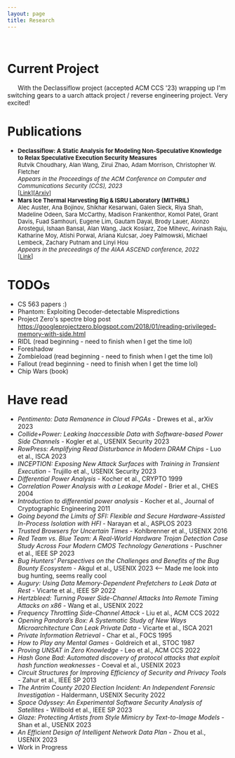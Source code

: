 ```yaml
---
layout: page
title: Research
---
```


<center>
<i class="fa fa-code-fork fa-5x" style="color: #000000;"></i>&nbsp;&nbsp;&nbsp; 
<i class="fa fa-code fa-5x" style="color: #000000;"></i>&nbsp;&nbsp;&nbsp; 
<i class="fa fa-codepen fa-5x" style="color: #000000;"></i>&nbsp;&nbsp;&nbsp; 
<i class="fa fa-microchip fa-5x" style="color: #000000;"></i>&nbsp;&nbsp;&nbsp; 
<i class="fa fa-file-code-o fa-5x" style="color: #000000;"></i>
</center>

# Current Project
&nbsp;&nbsp;&nbsp;&nbsp;&nbsp;&nbsp;With the Declassiflow project (accepted ACM CCS '23) wrapping up I'm switching gears to a uarch attack project / reverse engineering project. Very excited!  

# Publications
* <font size="2"><b>Declassiflow: A Static Analysis for Modeling Non-Speculative Knowledge to Relax Speculative Execution Security Measures</b><br>Rutvik Choudhary, Alan Wang, Zirui Zhao, Adam Morrison, Christopher W. Fletcher<br><i>Appears in the Proceedings of the ACM Conference on Computer and Communications Security (CCS), 2023</i><br>[<a href="https://dl.acm.org/doi/10.1145/3576915.3623065" target="_blank">Link</a>][<a href="https://arxiv.org/abs/2312.09336" target="_blank">Arxiv</a>]</font>
* <font size="2"><b>Mars Ice Thermal Harvesting Rig & ISRU Laboratory (MITHRIL)</b><br>Alec Auster, Ana Bojinov, Shikhar Kesarwani, Galen Sieck, Riya Shah, Madeline Odeen, Sara McCarthy, Madison Frankenthor, Komol Patel, Grant Davis, Fuad Samhouri, Eugene Lim, Gautam Dayal, Brody Lauer, Alonzo Arostegui, Ishaan Bansal, Alan Wang, Jack Kosiarz, Zoe Mihevc, Avinash Raju, Katharine Moy, Atishi Porwal, Ariana Kulcsar, Joey Palmowski, Michael Lembeck, Zachary Putnam and Linyi Hou<br><i>Appears in the preceedings of the AIAA ASCEND conference, 2022</i><br>[<a href="https://arc.aiaa.org/doi/10.2514/6.2022-4249" target="_blank">Link</a>]</font>

# TODOs 
* CS 563 papers :) 
* Phantom: Exploiting Decoder-detectable Mispredictions
* Project Zero's spectre blog post https://googleprojectzero.blogspot.com/2018/01/reading-privileged-memory-with-side.html
* RIDL (read beginning - need to finish when I get the time lol) 
* Foreshadow
* Zombieload (read beginning - need to finish when I get the time lol) 
* Fallout (read beginning - need to finish when I get the time lol)
* Chip Wars (book) 

# Have read
* _Pentimento: Data Remanence in Cloud FPGAs_ - Drewes et al., arXiv 2023 
* _Collide+Power: Leaking Inaccessible Data with Software-based Power Side Channels_ - Kogler et al., USENIX Security 2023
* _RowPress: Amplifying Read Disturbance in Modern DRAM Chips_ - Luo et al., ISCA 2023 
* _INCEPTION: Exposing New Attack Surfaces with Training in Transient Execution_ - Trujillo et al., USENIX Security 2023 
* _Differential Power Analysis_ - Kocher et al., CRYPTO 1999 
* _Correlation Power Analysis with a Leakage Model_ - Brier et al., CHES 2004 
* _Introduction to differential power analysis_ - Kocher et al., Journal of Cryptographic Engineering 2011 
* _Going beyond the Limits of SFI: Flexible and Secure Hardware-Assisted In-Process Isolation with HFI_ - Narayan et al., ASPLOS 2023 
* _Trusted Browsers for Uncertain Times_ - Kohlbrenner et al., USENIX 2016 
* _Red Team vs. Blue Team: A Real-World Hardware Trojan Detection Case Study Across Four Modern CMOS Technology Generations_ - Puschner et al., IEEE SP 2023 
* _Bug Hunters’ Perspectives on the Challenges and Benefits of the Bug Bounty Ecosystem_ - Akgul et al., USENIX 2023 <-- Made me look into bug hunting, seems really cool 
* _Augury: Using Data Memory-Dependent Prefetchers to Leak Data at Rest_ - Vicarte et al., IEEE SP 2022 
* _Hertzbleed: Turning Power Side-Channel Attacks Into Remote Timing Attacks on x86_ - Wang et al., USENIX 2022 
* _Frequency Throttling Side-Channel Attack_ - Liu et al., ACM CCS 2022 
* _Opening Pandora’s Box: A Systematic Study of New Ways Microarchitecture Can Leak Private Data_ - Vicarte et al., ISCA 2021 
* _Private Information Retrieval_ - Char et al., FOCS 1995 
* _How to Play any Mental Games_ - Goldreich et al., STOC 1987
* _Proving UNSAT in Zero Knowledge_ - Leo et al., ACM CCS 2022
* _Hash Gone Bad: Automated discovery of protocol attacks that exploit hash function weaknesses_ - Coeval et al., USENIX 2023 
* _Circuit Structures for Improving Efficiency of Security and Privacy Tools_ - Zahur et al., IEEE SP 2013
* _The Antrim County 2020 Election Incident: An Independent Forensic Investigation_ - Haldermann, USENIX Security 2022
* _Space Odyssey: An Experimental Software Security Analysis of Satellites_ - Willbold et al., IEEE SP 2023
* _Glaze: Protecting Artists from Style Mimicry by Text-to-Image Models_ - Shan et al., USENIX 2023 
* _An Efficient Design of Intelligent Network Data Plan_ - Zhou et al., USENIX 2023
* Work in Progress <i class="fa fa-calendar" style="color: #000000;"></i>
